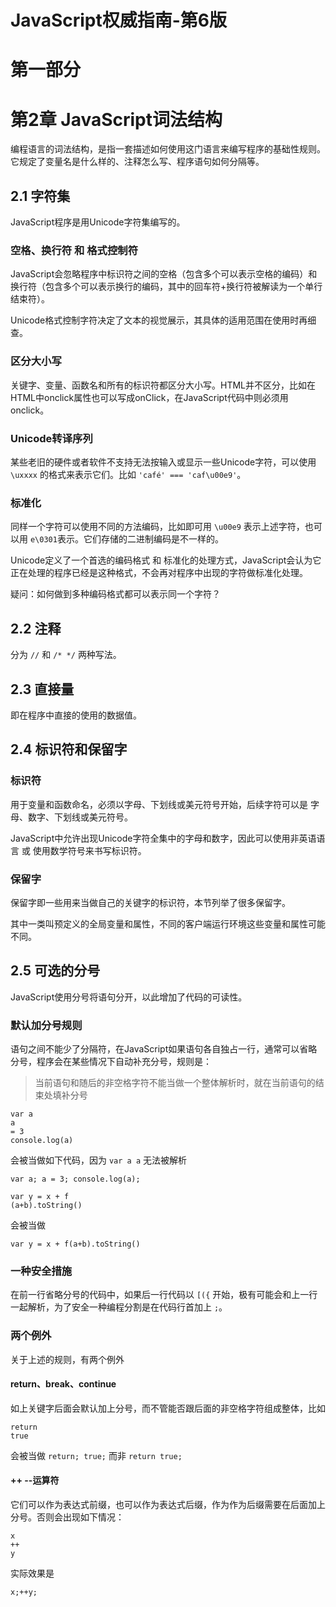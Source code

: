 # JavaScript权威指南-第6版

# 第一部分

# 第2章 JavaScript词法结构

编程语言的词法结构，是指一套描述如何使用这门语言来编写程序的基础性规则。它规定了变量名是什么样的、注释怎么写、程序语句如何分隔等。

## 2.1 字符集


JavaScript程序是用Unicode字符集编写的。

### 空格、换行符 和 格式控制符

JavaScript会忽略程序中标识符之间的空格（包含多个可以表示空格的编码）和换行符（包含多个可以表示换行的编码，其中的回车符+换行符被解读为一个单行结束符）。

Unicode格式控制字符决定了文本的视觉展示，其具体的适用范围在使用时再细查。

### 区分大小写

关键字、变量、函数名和所有的标识符都区分大小写。HTML并不区分，比如在HTML中onclick属性也可以写成onClick，在JavaScript代码中则必须用onclick。

### Unicode转译序列

某些老旧的硬件或者软件不支持无法按输入或显示一些Unicode字符，可以使用 `\uxxxx` 的格式来表示它们。比如 `'café' === 'caf\u00e9'`。

### 标准化

同样一个字符可以使用不同的方法编码，比如即可用 `\u00e9` 表示上述字符，也可以用 `e\0301`表示。它们存储的二进制编码是不一样的。

Unicode定义了一个首选的编码格式 和 标准化的处理方式，JavaScript会认为它正在处理的程序已经是这种格式，不会再对程序中出现的字符做标准化处理。

疑问：如何做到多种编码格式都可以表示同一个字符？

## 2.2 注释

分为  `//` 和 `/* */`  两种写法。

## 2.3 直接量

即在程序中直接的使用的数据值。

## 2.4 标识符和保留字


### 标识符

用于变量和函数命名，必须以字母、下划线或美元符号开始，后续字符可以是 字母、数字、下划线或美元符号。

JavaScript中允许出现Unicode字符全集中的字母和数字，因此可以使用非英语语言 或 使用数学符号来书写标识符。


### 保留字

保留字即一些用来当做自己的关键字的标识符，本节列举了很多保留字。

其中一类叫预定义的全局变量和属性，不同的客户端运行环境这些变量和属性可能不同。


## 2.5 可选的分号


JavaScript使用分号将语句分开，以此增加了代码的可读性。

### 默认加分号规则

语句之间不能少了分隔符，在JavaScript如果语句各自独占一行，通常可以省略分号，程序会在某些情况下自动补充分号，规则是：

> 当前语句和随后的非空格字符不能当做一个整体解析时，就在当前语句的结束处填补分号


```
var a
a 
= 3
console.log(a)
```
会被当做如下代码，因为 `var a a` 无法被解析
```
var a; a = 3; console.log(a);
```

```
var y = x + f
(a+b).toString()
```
会被当做
```
var y = x + f(a+b).toString()
```

### 一种安全措施

在前一行省略分号的代码中，如果后一行代码以 `[({` 开始，极有可能会和上一行一起解析，为了安全一种编程分割是在代码行首加上 `;`。

### 两个例外

关于上述的规则，有两个例外

#### return、break、continue 

如上关键字后面会默认加上分号，而不管能否跟后面的非空格字符组成整体，比如
``` 
return 
true
```

会被当做 `return; true;` 而非 `return true;`

#### ++ --运算符

它们可以作为表达式前缀，也可以作为表达式后缀，作为作为后缀需要在后面加上分号。否则会出现如下情况：

```
x
++
y
```

实际效果是

```
x;++y;
```